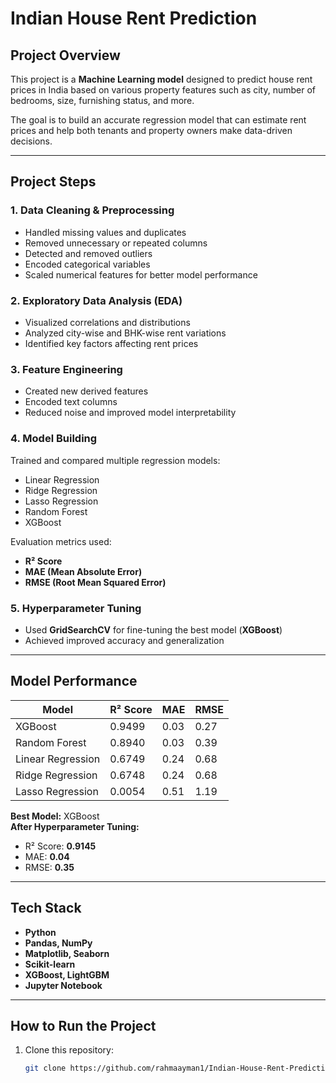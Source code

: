 # Indian House Rent Prediction

## Project Overview
This project is a **Machine Learning model** designed to predict house rent prices in India based on various property features such as city, number of bedrooms, size, furnishing status, and more.

The goal is to build an accurate regression model that can estimate rent prices and help both tenants and property owners make data-driven decisions.

---

## Project Steps

### 1. Data Cleaning & Preprocessing
- Handled missing values and duplicates  
- Removed unnecessary or repeated columns  
- Detected and removed outliers  
- Encoded categorical variables  
- Scaled numerical features for better model performance  

### 2. Exploratory Data Analysis (EDA)
- Visualized correlations and distributions  
- Analyzed city-wise and BHK-wise rent variations  
- Identified key factors affecting rent prices  

### 3. Feature Engineering
- Created new derived features  
- Encoded text columns  
- Reduced noise and improved model interpretability  

### 4. Model Building
Trained and compared multiple regression models:
- Linear Regression  
- Ridge Regression  
- Lasso Regression  
- Random Forest  
- XGBoost
  
Evaluation metrics used:
- **R² Score**
- **MAE (Mean Absolute Error)**
- **RMSE (Root Mean Squared Error)**

### 5. Hyperparameter Tuning
- Used **GridSearchCV** for fine-tuning the best model (**XGBoost**)  
- Achieved improved accuracy and generalization  

---

## Model Performance

| Model | R² Score | MAE | RMSE |
|-------|-----------|-----|------|
| XGBoost | 0.9499 | 0.03 | 0.27 |
| Random Forest | 0.8940 | 0.03 | 0.39 |
| Linear Regression | 0.6749 | 0.24 | 0.68 |
| Ridge Regression | 0.6748 | 0.24 | 0.68 |
| Lasso Regression | 0.0054 | 0.51 | 1.19 |

 **Best Model:** XGBoost  
 **After Hyperparameter Tuning:**  
- R² Score: **0.9145**  
- MAE: **0.04**  
- RMSE: **0.35**

---

## Tech Stack
- **Python**
- **Pandas, NumPy**
- **Matplotlib, Seaborn**
- **Scikit-learn**
- **XGBoost, LightGBM**
- **Jupyter Notebook**

---

## How to Run the Project

1. Clone this repository:
   ```bash
   git clone https://github.com/rahmaayman1/Indian-House-Rent-Prediction.git

